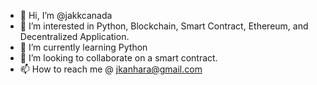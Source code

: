 - 👋 Hi, I’m @jakkcanada
- 👀 I’m interested in Python, Blockchain, Smart Contract, Ethereum, and Decentralized Application.
- 🌱 I’m currently learning Python
- 💞️ I’m looking to collaborate on a smart contract.
- 📫 How to reach me @ jkanhara@gmail.com


<!---
jakkcanada/jakkcanada is a ✨ special ✨ repository because its `README.md` (this file) appears on your GitHub profile.
You can click the Preview link to take a look at your changes.
--->
